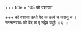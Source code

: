 +++
title = "05 को वशाया"

+++
को वशाया ऊधो वेद क उल्बं च जरायु च ।  
स्तनानस्याः को वेद क इ तद्वेद यद्दुहे ॥ ६ ॥